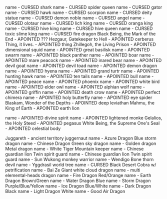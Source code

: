 




name - CURSED shark
name - CURSED spider queen
name - CURSED gator
name - CURSED hawk
name - CURSED scorpion
name - CURSED deity statue
name - CURSED demon noble
name - CURSED angel
name - CURSED olotaur
name - CURSED lich king
name - CURSED oranga king
name - CURSED hive king
name - CURSED hive queen
name - CURSED toxic slime king
name - CURSED fire dragon
Black Being, the Mark of the End - APOINTED ???
Hezgaur, Gatekeeper to Hell - APOINTED cerberus
Thing, it lives. - APOINTED thing
Zhillegoh, the Living Prison - APOINTED dimensional squid
name - APOINTED great basilisk
name - APOINTED swarm
name - APOINTED black panther 
name - APOINTED boar
name - APOINTED mare peacock
name - APOINTED inared bear
name - APOINTED devil goat
name - APOINTED devil toad
name - APOINTED demon dragon
name - APOINTED hyena
name - APOINTED grand turtr
name - APOINTED hunting hawk
name - APOINTED ten tails
name - APOINTED bull
name - APOINTED peace
name - APOINTED phoenix
name - APOINTED white bird
name - APOINTED elder owl
name - APOINTED alphian wolf
name - APOINTED griffin
name - APOINTED death crow
name - APOINTED perfect chimera
name - APOINTED holy butterfly
name - APOINTED eye spider
Blaskam, Wonder of the Depths - APOINTED deep leviathan
Mahmu, the King of Earth - APOINTED earth lion

name - APOINTED divine spirit
name - APOINTED lightened monke
Gelalios, the Holy Steed - APOINTED pegasus
White Being, the Supreme One's Seal - APOINTED celestial body

Juggareth - ancient territory juggernaut
name - Azure Dragon Blue storm dragon
name - Chinese Dragon Green sky dragon
name - Golden dragon Metal dragon
name - White Tiger Mountain keeper
name - Chinese guardian lion Twin spirit guard
name - Chinese guardian lion Twin spirit guard
name - Sun Wukong monkey warrior
name - Wendigo Bone thorn devil
name - Yggdrasil world tree
name - CURSED Black Desert Cobra w/ petrification
name - Bai Ze Giant white cloud dragon
name - multi elemental-heads dragon
name - Fire Dragon Red/Orange
name - Earth Dragon Brown/Green
name - Water Dragon Blue
name - Storm Dragon Purple/Blue/Yellow
name - Ice Dragon Blue/White
name - Dark Dragon Black
name - Light Dragon White
name - Good Air Dragon